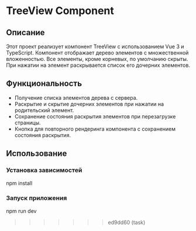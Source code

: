 # TreeView Component

## Описание

Этот проект реализует компонент TreeView с использованием Vue 3 и TypeScript. Компонент отображает дерево элементов с множественной вложенностью. Все элементы, кроме корневых, по умолчанию скрыты. При нажатии на элемент раскрывается список его дочерних элементов.

## Функциональность

- Получение списка элементов дерева с сервера.
- Раскрытие и скрытие дочерних элементов при нажатии на родительский элемент.
- Сохранение состояния раскрытия элементов при перезагрузке страницы.
- Кнопка для повторного рендеринга компонента с сохранением состояния раскрытия.

## Использование

### Установка зависимостей

npm install

### Запуск приложения
npm run dev
>>>>>>> ed9dd60 (task)
